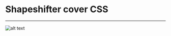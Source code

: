 # Shapeshifter cover CSS

---

![alt text](https://www.thebackstage.net/wp-content/uploads/2017/07/knuckle-puck-shapeshifter.jpg)